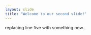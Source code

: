 ```yaml
---
layout: slide
title: "Welcome to our second slide!"
---
```

replacing line five with something new. 
